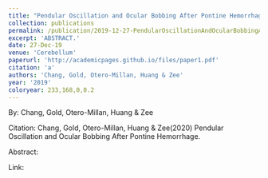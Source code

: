 ```yaml
---
title: "Pendular Oscillation and Ocular Bobbing After Pontine Hemorrhage"
collection: publications
permalink: /publication/2019-12-27-PendularOscillationAndOcularBobbingAfterPontineHemorrhage
excerpt: 'ABSTRACT.'
date: 27-Dec-19
venue: 'Cerebellum'
paperurl: 'http://academicpages.github.io/files/paper1.pdf'
citation: 'a'
authors: 'Chang, Gold, Otero-Millan, Huang & Zee'
year: '2019'
coloryear: 233,168,0,0.2
---
```


By: Chang, Gold, Otero-Millan, Huang & Zee

Citation: Chang, Gold, Otero-Millan, Huang & Zee(2020) Pendular Oscillation and Ocular Bobbing After Pontine Hemorrhage. 

Abstract: 

Link: 
